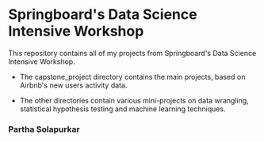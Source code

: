 # Springboard's Data Science Intensive Workshop

This repository contains all of my projects from Springboard's Data Science Intensive Workshop. 

- The capstone_project directory contains the main projects, based on Airbnb's new users activity data. 

- The other directories contain various mini-projects on data wrangling, statistical hypothesis testing and machine learning techniques. 

### Partha Solapurkar
